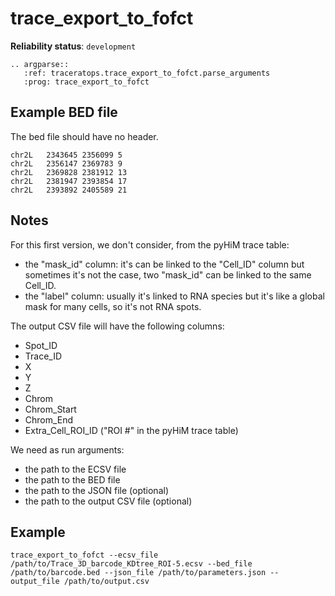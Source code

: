 # trace_export_to_fofct

**Reliability status**: `development`

```{eval-rst}
.. argparse::
   :ref: traceratops.trace_export_to_fofct.parse_arguments
   :prog: trace_export_to_fofct
```

## Example BED file

The bed file should have no header.
```
chr2L	2343645	2356099	5
chr2L	2356147	2369783	9
chr2L	2369828	2381912	13
chr2L	2381947	2393854	17
chr2L	2393892	2405589	21
```

## Notes

For this first version, we don't consider, from the pyHiM trace table:
- the "mask_id" column: it's can be linked to the "Cell_ID" column but sometimes it's not the case, two "mask_id" can be linked to the same Cell_ID.
- the "label" column: usually it's linked to RNA species but it's like a global mask for many cells, so it's not RNA spots.

The output CSV file will have the following columns:
- Spot_ID
- Trace_ID
- X
- Y
- Z
- Chrom
- Chrom_Start
- Chrom_End
- Extra_Cell_ROI_ID ("ROI #" in the pyHiM trace table)

We need as run arguments:
- the path to the ECSV file
- the path to the BED file
- the path to the JSON file (optional)
- the path to the output CSV file (optional)

## Example

```
trace_export_to_fofct --ecsv_file /path/to/Trace_3D_barcode_KDtree_ROI-5.ecsv --bed_file /path/to/barcode.bed --json_file /path/to/parameters.json --output_file /path/to/output.csv
```
